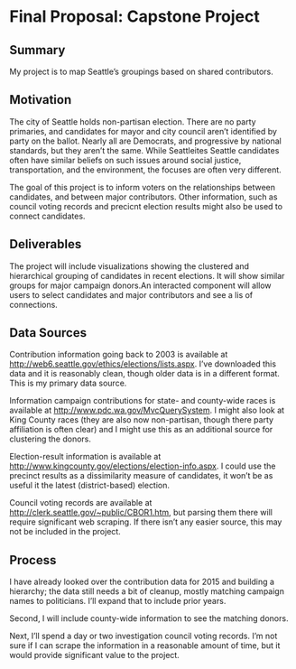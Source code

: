 # Final Proposal: Capstone Project

## Summary

My project is to map Seattle’s groupings based on shared contributors.

## Motivation

The city of Seattle holds non-partisan election. There are no party primaries, and candidates for mayor and city council aren’t identified by party on the ballot. Nearly all are Democrats, and progressive by national standards, but they aren’t the same. While Seattleites Seattle candidates often have similar beliefs on such issues around social justice, transportation, and the environment, the focuses are often very different.

The goal of this project is to inform voters on the relationships between candidates, and between major contributors. Other information, such as council voting records and precicnt election results might also be used to connect candidates.

## Deliverables

The project will include visualizations showing the clustered and hierarchical grouping of candidates in recent elections. It will show similar groups for major campaign donors.An interacted component will allow users to select candidates and major contributors and see a lis of connections.

## Data Sources 

Contribution information going back to 2003 is available at http://web6.seattle.gov/ethics/elections/lists.aspx. I’ve downloaded this data and it is reasonably clean, though older data is in a different format. This is my primary data source.

Information campaign contributions for state- and county-wide races is available at http://www.pdc.wa.gov/MvcQuerySystem. I might also look at King County races (they are also now non-partisan, though there party affiliation is often clear) and I might use this as an additional source for clustering the donors.

Election-result information is available at http://www.kingcounty.gov/elections/election-info.aspx. I could use the precinct results as a dissimilarity measure of candidates, it won’t be as useful it the latest (district-based) election.

Council voting records are available at http://clerk.seattle.gov/~public/CBOR1.htm, but parsing them there will require significant web scraping. If there isn’t any easier source, this may not be included in the project.

## Process

I have already looked over the contribution data for 2015 and building a hierarchy; the data still needs a bit of cleanup, mostly matching campaign names to politicians. I’ll expand that to include prior years.

Second, I will include county-wide information to see the matching donors.

Next, I’ll spend a day or two investigation council voting records. I’m not sure if I can scrape the information in a reasonable amount of time, but it would provide significant value to the project.

